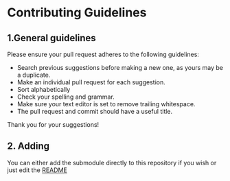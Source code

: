 # Contributing Guidelines

## 1.General guidelines

Please ensure your pull request adheres to the following guidelines:

* Search previous suggestions before making a new one, as yours may be a duplicate.
* Make an individual pull request for each suggestion.
* Sort alphabetically
* Check your spelling and grammar.
* Make sure your text editor is set to remove trailing whitespace.
* The pull request and commit should have a useful title.

Thank you for your suggestions!

## 2. Adding

You can either add the submodule directly to this repository if you wish or just edit the [README](README.md) 
